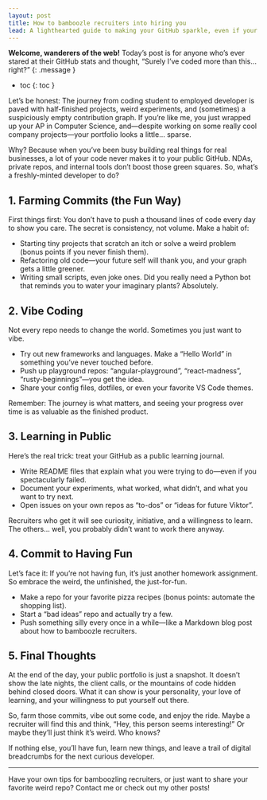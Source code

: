 ```yaml
---
layout: post
title: How to bamboozle recruiters into hiring you
lead: A lighthearted guide to making your GitHub sparkle, even if your best work is locked away.
---
```


**Welcome, wanderers of the web!** Today’s post is for anyone who’s ever stared at their GitHub stats and thought, “Surely I’ve coded more than this… right?”
{: .message }

- toc
{: toc }

Let’s be honest: The journey from coding student to employed developer is paved with half-finished projects, weird experiments, and (sometimes) a suspiciously empty contribution graph. If you’re like me, you just wrapped up your AP in Computer Science, and—despite working on some really cool company projects—your portfolio looks a little… sparse.

Why? Because when you’ve been busy building real things for real businesses, a lot of your code never makes it to your public GitHub. NDAs, private repos, and internal tools don’t boost those green squares. So, what’s a freshly-minted developer to do?

## 1. Farming Commits (the Fun Way)

First things first: You don’t have to push a thousand lines of code every day to show you care. The secret is consistency, not volume. Make a habit of:

- Starting tiny projects that scratch an itch or solve a weird problem (bonus points if you never finish them).
- Refactoring old code—your future self will thank you, and your graph gets a little greener.
- Writing small scripts, even joke ones. Did you really need a Python bot that reminds you to water your imaginary plants? Absolutely.

## 2. Vibe Coding

Not every repo needs to change the world. Sometimes you just want to vibe.

- Try out new frameworks and languages. Make a “Hello World” in something you’ve never touched before.
- Push up playground repos: “angular-playground”, “react-madness”, “rusty-beginnings”—you get the idea.
- Share your config files, dotfiles, or even your favorite VS Code themes.

Remember: The journey is what matters, and seeing your progress over time is as valuable as the finished product.

## 3. Learning in Public

Here’s the real trick: treat your GitHub as a public learning journal.

- Write README files that explain what you were trying to do—even if you spectacularly failed.
- Document your experiments, what worked, what didn’t, and what you want to try next.
- Open issues on your own repos as “to-dos” or “ideas for future Viktor”.

Recruiters who get it will see curiosity, initiative, and a willingness to learn. The others… well, you probably didn’t want to work there anyway.

## 4. Commit to Having Fun

Let’s face it: If you’re not having fun, it’s just another homework assignment. So embrace the weird, the unfinished, the just-for-fun.

- Make a repo for your favorite pizza recipes (bonus points: automate the shopping list).
- Start a “bad ideas” repo and actually try a few.
- Push something silly every once in a while—like a Markdown blog post about how to bamboozle recruiters.

## 5. Final Thoughts

At the end of the day, your public portfolio is just a snapshot. It doesn’t show the late nights, the client calls, or the mountains of code hidden behind closed doors. What it can show is your personality, your love of learning, and your willingness to put yourself out there.

So, farm those commits, vibe out some code, and enjoy the ride. Maybe a recruiter will find this and think, “Hey, this person seems interesting!” Or maybe they’ll just think it’s weird. Who knows?

If nothing else, you’ll have fun, learn new things, and leave a trail of digital breadcrumbs for the next curious developer.

* * *

Have your own tips for bamboozling recruiters, or just want to share your favorite weird repo? Contact me or check out my other posts!